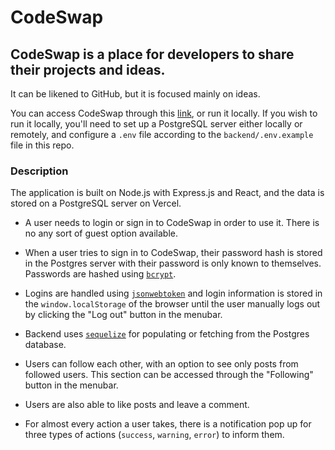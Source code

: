 # CodeSwap
## CodeSwap is a place for developers to share their projects and ideas.

It can be likened to GitHub, but it is focused mainly on ideas.

You can access CodeSwap through this [link](https://codeswap.vercel.app), or run it locally. If you wish to run it locally, you'll need to set up a PostgreSQL server either locally or remotely, and configure a `.env` file according to the `backend/.env.example` file in this repo.

### Description

The application is built on Node.js with Express.js and React, and the data is stored on a PostgreSQL server on Vercel.

- A user needs to login or sign in to CodeSwap in order to use it. There is no any sort of guest option available.

- When a user tries to sign in to CodeSwap, their password hash is stored in the Postgres server with their password is only known to themselves. Passwords are hashed using [`bcrypt`](https://www.npmjs.com/package/bcrypt).

- Logins are handled using [`jsonwebtoken`](https://www.npmjs.com/package/jsonwebtoken) and login information is stored in the `window.localStorage` of the browser until the user manually logs out by clicking the "Log out" button in the menubar.

- Backend uses [`sequelize`](https://www.npmjs.com/package/sequelize) for populating or fetching from the Postgres database.

- Users can follow each other, with an option to see only posts from followed users. This section can be accessed through the "Following" button in the menubar.

- Users are also able to like posts and leave a comment.

- For almost every action a user takes, there is a notification pop up for three types of actions (`success`, `warning`, `error`) to inform them.